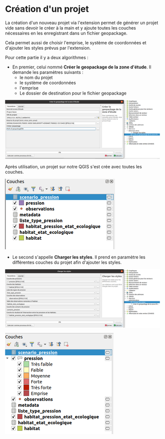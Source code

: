 # Création d'un projet

La création d'un nouveau projet via l'extension permet de générer un projet vide sans devoir le créer 
à la main et y ajoute toutes les couches nécessaires en les enregistrant dans un fichier geopackage.

Cela permet aussi de choisir l'emprise, le système de coordonnées et d'ajouter les styles prévus par l'extension.

Pour cette partie il y a deux algorithmes :

* En premier, celui nommé **Créer le geopackage de la zone d'étude**. Il demande les paramètres suivants :
    * le nom du projet
    * le système de coordonnées
    * l'emprise
    * Le dossier de destination pour le fichier geopackage

![create_gpkg](media/mercicor-create_gpkg.png)

Après utilisation, un projet sur notre QGIS s'est crée avec toutes les couches.

![layers_tree](media/mercicor-all_layers.png)

* Le second s'appelle **Charger les styles**. Il prend en paramètre les différentes couches du projet afin d'ajouter les styles.

![import_style](media/mercicor-import_layers_styles.png)

![layers_styles](media/mercicor-layers_styles.png)